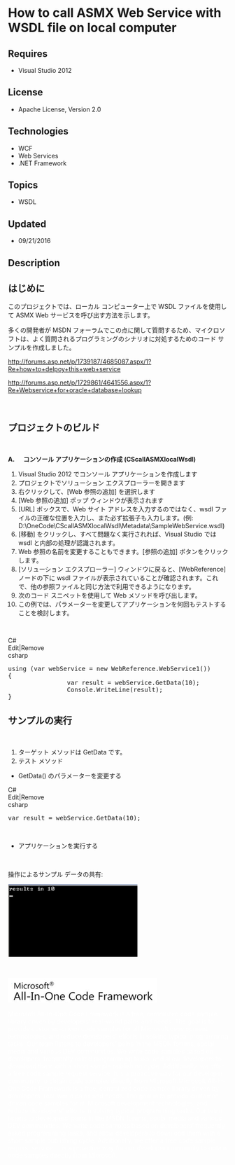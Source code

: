 # How to call ASMX Web Service with WSDL file on local computer
## Requires
- Visual Studio 2012
## License
- Apache License, Version 2.0
## Technologies
- WCF
- Web Services
- .NET Framework
## Topics
- WSDL
## Updated
- 09/21/2016
## Description

<h2>はじめに</h2>
<p>このプロジェクトでは、ローカル コンピューター上で WSDL ファイルを使用して ASMX Web サービスを呼び出す方法を示します。</p>
<p>多くの開発者が MSDN フォーラムでこの点に関して質問するため、マイクロソフトは、よく質問されるプログラミングのシナリオに対処するためのコード サンプルを作成しました。</p>
<p><a href="http://forums.asp.net/p/1739187/4685087.aspx/1?Re&#43;how&#43;to&#43;delpoy&#43;this&#43;web&#43;service">http://forums.asp.net/p/1739187/4685087.aspx/1?Re&#43;how&#43;to&#43;delpoy&#43;this&#43;web&#43;service</a></p>
<p><a href="http://forums.asp.net/p/1729861/4641556.aspx/1?Re&#43;Webservice&#43;for&#43;oracle&#43;database&#43;lookup">http://forums.asp.net/p/1729861/4641556.aspx/1?Re&#43;Webservice&#43;for&#43;oracle&#43;database&#43;lookup</a></p>
<p>&nbsp;</p>
<h2>プロジェクトのビルド</h2>
<p>&nbsp;</p>
<p><strong>A.&nbsp;&nbsp;&nbsp;&nbsp;&nbsp; </strong><strong>コンソール アプリケーションの作成 (CScallASMXlocalWsdl)</strong></p>
<ol>
<li>Visual Studio 2012 でコンソール アプリケーションを作成します </li><li>プロジェクトでソリューション エクスプローラーを開きます </li><li>右クリックして、[Web 参照の追加] を選択します </li><li>[Web 参照の追加] ポップ ウィンドウが表示されます </li><li>[URL] ボックスで、Web サイト アドレスを入力するのではなく、wsdl ファイルの正確な位置を入力し、また必ず拡張子も入力します。(例: D:\OneCode\CScallASMXlocalWsdl\Metadata\SampleWebService.wsdl)
</li><li>[移動] をクリックし、すべて問題なく実行されれば、Visual Studio では wsdl と内部の処理が認識されます。 </li><li>Web 参照の名前を変更することもできます。[参照の追加] ボタンをクリックします。 </li><li>[ソリューション エクスプローラー] ウィンドウに戻ると、[WebReference] ノードの下に wsdl ファイルが表示されていることが確認されます。これで、他の参照ファイルと同じ方法で利用できるようになります。
</li><li>次のコード スニペットを使用して Web メソッドを呼び出します。 </li><li>この例では、パラメーターを変更してアプリケーションを何回もテストすることを検討します。 </li></ol>
<p>&nbsp;</p>
<p></p>
<div class="scriptcode">
<div class="pluginEditHolder" pluginCommand="mceScriptCode">
<div class="title"><span>C#</span></div>
<div class="pluginLinkHolder"><span class="pluginEditHolderLink">Edit</span>|<span class="pluginRemoveHolderLink">Remove</span></div>
<span class="hidden">csharp</span>

<div class="preview">
<pre class="csharp"><span class="cs__keyword">using</span>&nbsp;(var&nbsp;webService&nbsp;=&nbsp;<span class="cs__keyword">new</span>&nbsp;WebReference.WebService1())&nbsp;
{&nbsp;
&nbsp;&nbsp;&nbsp;&nbsp;&nbsp;&nbsp;&nbsp;&nbsp;&nbsp;&nbsp;&nbsp;&nbsp;&nbsp;&nbsp;&nbsp;&nbsp;var&nbsp;result&nbsp;=&nbsp;webService.GetData(<span class="cs__number">10</span>);&nbsp;
&nbsp;&nbsp;&nbsp;&nbsp;&nbsp;&nbsp;&nbsp;&nbsp;&nbsp;&nbsp;&nbsp;&nbsp;&nbsp;&nbsp;&nbsp;&nbsp;Console.WriteLine(result);&nbsp;
}</pre>
</div>
</div>
</div>
<p></p>
<h2>サンプルの実行</h2>
<p>&nbsp;</p>
<ol>
<li>ターゲット メソッドは GetData です。 </li><li>テスト メソッド </li></ol>
<ul>
<li>GetData() のパラメーターを変更する <strong>&nbsp;</strong><em>&nbsp;</em> </li></ul>
<p></p>
<div class="scriptcode">
<div class="pluginEditHolder" pluginCommand="mceScriptCode">
<div class="title"><span>C#</span></div>
<div class="pluginLinkHolder"><span class="pluginEditHolderLink">Edit</span>|<span class="pluginRemoveHolderLink">Remove</span></div>
<span class="hidden">csharp</span>

<div class="preview">
<pre class="csharp">var&nbsp;result&nbsp;=&nbsp;webService.GetData(<span class="cs__number">10</span>);</pre>
</div>
</div>
</div>
<p></p>
<p>&nbsp;</p>
<ul>
<li>アプリケーションを実行する </li></ul>
<p>&nbsp;</p>
<p>操作によるサンプル データの共有:</p>
<p><img id="154380" alt="" src="154380-1.png" width="296" height="165"></p>
<p>&nbsp;</p>
<p><img id="154382" alt="" src="154382-image.png"></p>
<p><span style="color:#ffffff">Microsoft All-In-One Code Framework is a free, centralized code sample library driven by developers' real-world pains and needs. The goal is to provide customer-driven code samples for all Microsoft development technologies, and
 reduce developers' efforts in solving typical programming tasks. Our team listens to developers&rsquo; pains in the MSDN forums, social media and various DEV communities. We write code samples based on developers&rsquo; frequently asked programming tasks,
 and allow developers to download them with a short sample publishing cycle. Additionally, we offer a free code sample request service. It is a proactive way for our developer community to obtain code samples directly from Microsoft.<span>Microsoft All-In-One
 Code Framework is a free, centralized code sample library driven by developers' real-world pains and needs. The goal is to provide customer-driven code samples for all Microsoft development technologies, and reduce developers' efforts in solving typical programming
 tasks. Our team listens to developers&rsquo; pains in the MSDN forums, social media and various DEV communities. We write code samples based on developers&rsquo; frequently asked programming tasks, and allow developers to download them with a short sample
 publishing cycle. Additionally, we offer a free code sample request service. It is a proactive way for our developer community to obtain code samples directly from Microsoft.</span><strong>&nbsp;</strong><em>&nbsp;</em></span></p>
<p><strong>&nbsp;</strong><em>&nbsp;</em></p>
<p>&nbsp;</p>
<p>&nbsp;</p>
